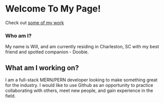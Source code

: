 # Welcome To My Page!
Check out [some of my work](https://simplicitly.net)
### Who am I?

My name is Will, and am currently residing in Charleston, SC with my best friend and spotted companion - Doobie.

## What am I working on?

I am a full-stack MERN/PERN developer looking to make something great for the industry. I would like to use Github as an opportunity to practice collaborating with others, meet new people, and gain experience in the field.

<!--
**WillKoste/WillKoste** is a ✨ _special_ ✨ repository because its `README.md` (this file) appears on your GitHub profile.

Here are some ideas to get you started:

- 🔭 I’m currently working on ...
- 🌱 I’m currently learning ...
- 👯 I’m looking to collaborate on ...
- 🤔 I’m looking for help with ...
- 💬 Ask me about ...
- 📫 How to reach me: ...
- 😄 Pronouns: ...
- ⚡ Fun fact: ...
-->
